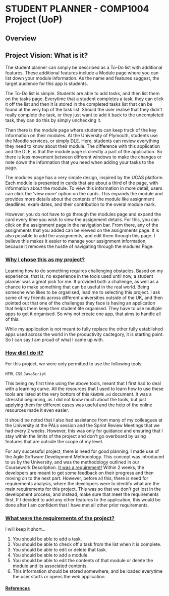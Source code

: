 <h1> STUDENT PLANNER - COMP1004 Project (UoP) </h1>
<h2>Overview</h2>

<h2>Project Vision: What is it?</h2>

The student planner can simply be described as a To-Do list with additional features. These additional features include a Module page where you can list down your module information. As the name and features suggest, the target audience for this app is students.

The To-Do list is simple. Students are able to add tasks, and then list them on the tasks page. Everytime that a student completes a task, they can click it off the list and then it is stored in the completed tasks list that can be found at the very top of the task list. Should the user realise that they didn't really complete the task, or they just want to add it back to the uncompleted task, they can do this by simply unchecking it.

Then there is the module page where students can keep track of the key information on their modules. At the University of Plymouth, students use the Moodle services, or simply DLE. Here, students can review everything they need to know about their module. The difference with this application and the DLE, is that the module page is directly a part of the application. So there is less movement between different windows to make the changes or note down the information that you need when adding your tasks to the page. 

The modules page has a very simple design, inspired by the UCAS platform. Each module is presented in cards that are about a third of the page, with information about the module. To view this information in more detail, users can click the 'view more' option on the cards. This expands the module and provides more details about the contents of the module like assignment deadlines, exam dates, and their contribution to the overal module mark.

However, you do not have to go through the modules page and expand the card every time you wish to view the assignment details. For this, you can click on the assignment page in the navigation bar. From there, any of the assignments that you added can be viewed on the assignments page. It is also possible to add the assignments, and edit them through this page. I believe this makes it easier to manage your assignment information, because it removes the hustle of navigating through the modules Page.


<h3><ins>Why I chose this as my project?</ins></h3>
Learning how to do something requires challenging obstacles. Based on my experience, that is, no experience in the tools used until now, a student planner was a great pick for me. It provided both a challenge, as well as a chance to make something that can be useful in the real world. Being someone who likes to be organised, lead me to selecting this project. I ask some of my friends across different universities outside of the UK, and then pointed out that one of the challenges they face is having an application that helps them keep their student life organised. They have to use multiple apps to get it organised. So why not create one app, that aims to handle all of this. 

While my application is not meant to fully replace the other fully established apps used across the world in the productivity cactegory, it is starting point. So I can say I am proud of what I came up with.


<h3><ins>How did I do it?</ins></h3>
For this project, we were only permitted to use the following tools:

`HTML`
`CSS`
`JavaScript`

This being my first time using the above tools, meant that I first had to deal with a learning curve. All the resources that I used to learn how to use these tools are listed at the very bottom of this `README.md` document. It was a stressful beginning, as I did not know much about the tools, but just applying them for different cases was useful and the help of the online resources made it even easier.

It should be noted that I also had assistance from many of my colleagues at the University at the PALs session and the Sprint Review Meetings that we had every 2 weeks. However, this was only for guidance and ensuring that I stay within the limits of the project and don't go overboard by using features that are outside the scope of my level.

For any successful project, there is need for good planning. I made use of the Agile Software Development Methodology. This concept was introduced to us by the University, and was the methodology outlined in our Coursework Description. <ins>It was a requirement!</ins> Within 2 weeks, the developers are meant to get some feedback on their progress and then moving on to the next part. However, before all this, there is need for requirements analysis, where the developers were to identify what are the main requirements for this project. This was so that we don't get lost in the development process, and instead, make sure that meet the requirements first. If I decided to add any other features to the application, this would be done after I am confident that I have met all other prior requirements.


<h3><ins>What were the requirements of the project?</ins></h3>
I will keep it short...

1. You should be able to add a task.
2. You should be able to check off a task from the list when it is complete.
3. You should be able to edit or delete that task.
4. You should be able to add a module.
5. You should be able to edit the contents of that module or delete the module and its associated contents.
6. This information should be stored somewhere, and be loaded everytime the user starts or opens the web application.


<h4><ins>References</ins></h4>




